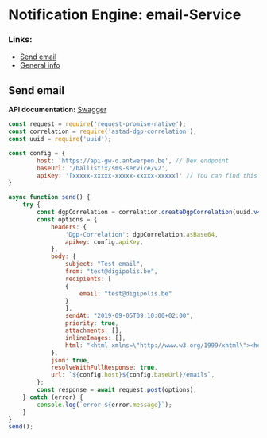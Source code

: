 # Notification Engine: email-Service


### Links:

<!--ts-->
   * [Send email](#send-email)
   * [General info](https://acpaas.digipolis.be/nl/product/notification-engine/v2.0.0/api-notification-engine-email-service-v2/about)
<!--te-->


## Send email

**API documentation:** [Swagger](https://acpaas.digipolis.be/nl/product/notification-engine/v2.0.0/api-notification-engine-email-service-v2/about)

```javascript
const request = require('request-promise-native');
const correlation = require('astad-dgp-correlation');
const uuid = require('uuid');

const config = {
        host: 'https://api-gw-o.antwerpen.be', // Dev endpoint
        baseUrl: '/ballistix/sms-service/v2',
        apiKey: '[xxxxx-xxxxx-xxxxx-xxxxx-xxxxx]' // You can find this in your application on the api-store https://api-store-o.antwerpen.be/
}

async function send() {
    try {
        const dgpCorrelation = correlation.createDgpCorrelation(uuid.v4(), 'Your-service');
        const options = {
            headers: {
                'Dgp-Correlation': dgpCorrelation.asBase64,
                apikey: config.apiKey,
            },
            body: {
            	subject: "Test email",
            	from: "test@digipolis.be",
            	recipients: [
            	{
            		email: "test@digipolis.be"
            	}
            	],
            	sendAt: "2019-09-05T09:10:00+02:00",
   				priority: true,
    			attachments: [],
    			inlineImages: [],
    			html: "<html xmlns=\"http://www.w3.org/1999/xhtml\"><head></head><body><p>Dit is een html bericht</p></body></html>"
    		},
            json: true,
            resolveWithFullResponse: true,
            url: `${config.host}${config.baseUrl}/emails`,
        };
        const response = await request.post(options);
    } catch (error) {
        console.log(`error ${error.message}`);
    }
}
send();

```
